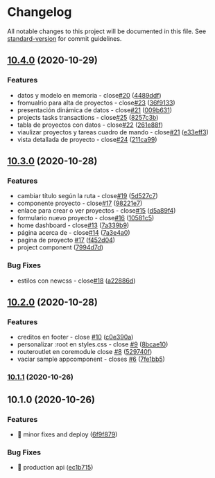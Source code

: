 # Changelog

All notable changes to this project will be documented in this file. See [standard-version](https://github.com/conventional-changelog/standard-version) for commit guidelines.

## [10.4.0](https://github.com/angularbuilders/angular-budget/compare/v10.3.0...v10.4.0) (2020-10-29)


### Features

* datos y modelo en memoria - close[#20](https://github.com/angularbuilders/angular-budget/issues/20) ([4489ddf](https://github.com/angularbuilders/angular-budget/commit/4489ddfe9f8c65c10366a3cd1580fcd839d51448))
* fromualrio para alta de proyectos - close[#23](https://github.com/angularbuilders/angular-budget/issues/23) ([36f9133](https://github.com/angularbuilders/angular-budget/commit/36f913392407c1ab6dc8433d2b3eecb42d2f461d))
* presentación dinámica de datos - close[#21](https://github.com/angularbuilders/angular-budget/issues/21) ([009b631](https://github.com/angularbuilders/angular-budget/commit/009b6312dedd9fb2aba06c2c87bb29b1b54c7dfb))
* projects tasks transactions - close[#25](https://github.com/angularbuilders/angular-budget/issues/25) ([8257c3b](https://github.com/angularbuilders/angular-budget/commit/8257c3b35f0e47b2bf2b4ae79f0cce853d431e19))
* tabla de proyectos con datos - close[#22](https://github.com/angularbuilders/angular-budget/issues/22) ([261e88f](https://github.com/angularbuilders/angular-budget/commit/261e88f989db428e255728fbec52c6c253a1c18c))
* viaulizar proyectos y tareas cuadro de mando - close[#21](https://github.com/angularbuilders/angular-budget/issues/21) ([e33eff3](https://github.com/angularbuilders/angular-budget/commit/e33eff35829fc7eee7bb3206d0755e4491036353))
* vista detallada de proyecto - close[#24](https://github.com/angularbuilders/angular-budget/issues/24) ([211ca99](https://github.com/angularbuilders/angular-budget/commit/211ca99189705d2fd4aef1f8848e6ea38f5bea0a))

## [10.3.0](https://github.com/angularbuilders/angular-budget/compare/v10.2.0...v10.3.0) (2020-10-28)


### Features

* cambiar título según la ruta - close[#19](https://github.com/angularbuilders/angular-budget/issues/19) ([5d527c7](https://github.com/angularbuilders/angular-budget/commit/5d527c75685d168df677371c1cedcf46a66d6909))
* componente proyecto - close[#17](https://github.com/angularbuilders/angular-budget/issues/17) ([98221e7](https://github.com/angularbuilders/angular-budget/commit/98221e71226dc01f75ccfce0793113402cc0b068))
* enlace para crear o ver proyectos - close[#15](https://github.com/angularbuilders/angular-budget/issues/15) ([d5a89f4](https://github.com/angularbuilders/angular-budget/commit/d5a89f4d72e033864597cfff5eb308a4ccc95550))
* formulario nuevo proyecto - close[#16](https://github.com/angularbuilders/angular-budget/issues/16) ([10581c5](https://github.com/angularbuilders/angular-budget/commit/10581c5d2b26ee965e53b002bc71c038a1d3a9a4))
* home dashboard - close[#13](https://github.com/angularbuilders/angular-budget/issues/13) ([7a339b9](https://github.com/angularbuilders/angular-budget/commit/7a339b934d766eedc0729955ba93288eb5cdd61c))
* página acerca de - close[#14](https://github.com/angularbuilders/angular-budget/issues/14) ([7a3e4a0](https://github.com/angularbuilders/angular-budget/commit/7a3e4a06b0991d1f6a78388474f2ac4cbcea1a09))
* pagina de proyecto [#17](https://github.com/angularbuilders/angular-budget/issues/17) ([f452d04](https://github.com/angularbuilders/angular-budget/commit/f452d046d237b043febaa8757904a694b90f4c06))
* project component ([7994d7d](https://github.com/angularbuilders/angular-budget/commit/7994d7dd31837527bac86bd36385e30267d4a8a5))


### Bug Fixes

* estilos con newcss - close[#18](https://github.com/angularbuilders/angular-budget/issues/18) ([a22886d](https://github.com/angularbuilders/angular-budget/commit/a22886d83a0937a25e0f10a2b240ee982a760340))

## [10.2.0](https://github.com/angularbuilders/angular-budget/compare/v10.1.1...v10.2.0) (2020-10-28)


### Features

* creditos en footer - close [#10](https://github.com/angularbuilders/angular-budget/issues/10) ([c0e390a](https://github.com/angularbuilders/angular-budget/commit/c0e390a52c01870cdb1d274afbd051849982ef72))
* personalizar :root en styles.css - close [#9](https://github.com/angularbuilders/angular-budget/issues/9) ([8bcae10](https://github.com/angularbuilders/angular-budget/commit/8bcae104012b662b5f5252ef5bddde458b1f79ab))
* routeroutlet en coremodule close [#8](https://github.com/angularbuilders/angular-budget/issues/8) ([529740f](https://github.com/angularbuilders/angular-budget/commit/529740f44bb13ca77ba90bdb2942cd946887ac34))
* vaciar sample  appcomponent - closes  [#6](https://github.com/angularbuilders/angular-budget/issues/6) ([7fe1bb5](https://github.com/angularbuilders/angular-budget/commit/7fe1bb5292b12fb9b73de89906067cc0fce95108))

### [10.1.1](https://github.com/angularbuilders/angular-budget/compare/v10.1.0...v10.1.1) (2020-10-26)

## 10.1.0 (2020-10-26)


### Features

* 🔧 minor fixes and deploy ([6f9f879](https://github.com/angularbuilders/angular-budget/commit/6f9f8796e0e069ca727c7a27a0bdf7145a06736d))


### Bug Fixes

* 🐛 production api ([ec1b715](https://github.com/angularbuilders/angular-budget/commit/ec1b7156ed329fe901fd57f16e14f140e1f0188f))
